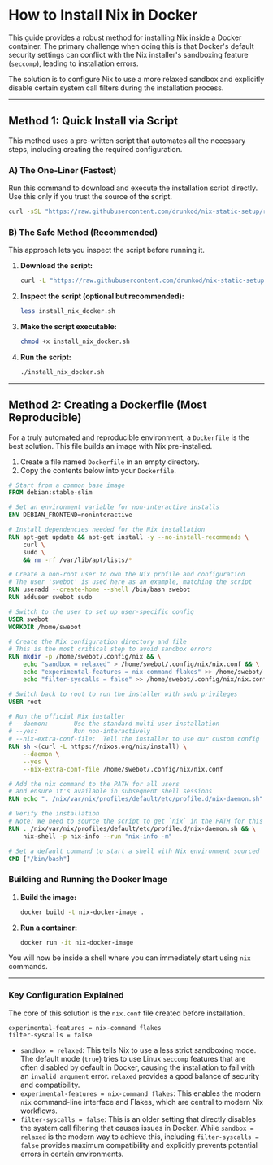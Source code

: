 

# How to Install Nix in Docker

This guide provides a robust method for installing Nix inside a Docker container. The primary challenge when doing this is that Docker's default security settings can conflict with the Nix installer's sandboxing feature (`seccomp`), leading to installation errors.

The solution is to configure Nix to use a more relaxed sandbox and explicitly disable certain system call filters during the installation process.

---

## Method 1: Quick Install via Script

This method uses a pre-written script that automates all the necessary steps, including creating the required configuration.

### A) The One-Liner (Fastest)

Run this command to download and execute the installation script directly. Use this only if you trust the source of the script.

```bash
curl -sSL "https://raw.githubusercontent.com/drunkod/nix-static-setup/refs/heads/main/install_nix_docker.sh" | bash
```

### B) The Safe Method (Recommended)

This approach lets you inspect the script before running it.

1.  **Download the script:**
    ```bash
    curl -L "https://raw.githubusercontent.com/drunkod/nix-static-setup/refs/heads/main/install_nix_docker.sh" -o install_nix_docker.sh
    ```

2.  **Inspect the script (optional but recommended):**
    ```bash
    less install_nix_docker.sh
    ```

3.  **Make the script executable:**
    ```bash
    chmod +x install_nix_docker.sh
    ```

4.  **Run the script:**
    ```bash
    ./install_nix_docker.sh
    ```

---

## Method 2: Creating a Dockerfile (Most Reproducible)

For a truly automated and reproducible environment, a `Dockerfile` is the best solution. This file builds an image with Nix pre-installed.

1.  Create a file named `Dockerfile` in an empty directory.
2.  Copy the contents below into your `Dockerfile`.

```dockerfile
# Start from a common base image
FROM debian:stable-slim

# Set an environment variable for non-interactive installs
ENV DEBIAN_FRONTEND=noninteractive

# Install dependencies needed for the Nix installation
RUN apt-get update && apt-get install -y --no-install-recommends \
    curl \
    sudo \
    && rm -rf /var/lib/apt/lists/*

# Create a non-root user to own the Nix profile and configuration
# The user 'swebot' is used here as an example, matching the script
RUN useradd --create-home --shell /bin/bash swebot
RUN adduser swebot sudo

# Switch to the user to set up user-specific config
USER swebot
WORKDIR /home/swebot

# Create the Nix configuration directory and file
# This is the most critical step to avoid sandbox errors
RUN mkdir -p /home/swebot/.config/nix && \
    echo "sandbox = relaxed" > /home/swebot/.config/nix/nix.conf && \
    echo "experimental-features = nix-command flakes" >> /home/swebot/.config/nix/nix.conf && \
    echo "filter-syscalls = false" >> /home/swebot/.config/nix/nix.conf

# Switch back to root to run the installer with sudo privileges
USER root

# Run the official Nix installer
# --daemon:       Use the standard multi-user installation
# --yes:          Run non-interactively
# --nix-extra-conf-file:  Tell the installer to use our custom config
RUN sh <(curl -L https://nixos.org/nix/install) \
    --daemon \
    --yes \
    --nix-extra-conf-file /home/swebot/.config/nix/nix.conf

# Add the nix command to the PATH for all users
# and ensure it's available in subsequent shell sessions
RUN echo ". /nix/var/nix/profiles/default/etc/profile.d/nix-daemon.sh" >> /etc/profile

# Verify the installation
# Note: We need to source the script to get `nix` in the PATH for this RUN command
RUN . /nix/var/nix/profiles/default/etc/profile.d/nix-daemon.sh && \
    nix-shell -p nix-info --run "nix-info -m"

# Set a default command to start a shell with Nix environment sourced
CMD ["/bin/bash"]
```

### Building and Running the Docker Image

1.  **Build the image:**
    ```bash
    docker build -t nix-docker-image .
    ```

2.  **Run a container:**
    ```bash
    docker run -it nix-docker-image
    ```

You will now be inside a shell where you can immediately start using `nix` commands.

---

### Key Configuration Explained

The core of this solution is the `nix.conf` file created before installation.

```sandbox = relaxed
experimental-features = nix-command flakes
filter-syscalls = false
```

*   `sandbox = relaxed`: This tells Nix to use a less strict sandboxing mode. The default mode (`true`) tries to use Linux `seccomp` features that are often disabled by default in Docker, causing the installation to fail with an `invalid argument` error. `relaxed` provides a good balance of security and compatibility.
*   `experimental-features = nix-command flakes`: This enables the modern `nix` command-line interface and Flakes, which are central to modern Nix workflows.
*   `filter-syscalls = false`: This is an older setting that directly disables the system call filtering that causes issues in Docker. While `sandbox = relaxed` is the modern way to achieve this, including `filter-syscalls = false` provides maximum compatibility and explicitly prevents potential errors in certain environments.
